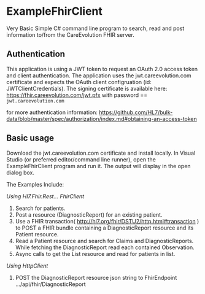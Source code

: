 # ExampleFhirClient

Very Basic Simple C# command line program to search, read and post information to/from the CareEvolution FHIR server.

## Authentication
   
This application is using a JWT token to request an OAuth 2.0 access token and client authentication.  The application uses the jwt.careevolution.com certificate and expects the OAuth client configruation (id: JWTClientCredentials).  The signing certificate is available here: https://fhir.careevolution.com/jwt.pfx with password == `jwt.careevolution.com`

for more authentication information: https://github.com/HL7/bulk-data/blob/master/spec/authorization/index.md#obtaining-an-access-token

## Basic usage

Download the jwt.careevolution.com certificate and install locally.  In Visual Studio (or preferred editor/command line runner), open the ExampleFhirClient program and run it.  The output will display in the open dialog box.

The Examples Include:

_Using Hl7.Fhir.Rest... FhirClient_
1.  Search for patients.
2.  Post a resource (DiagnosticReport) for an existing patient.
3.  Use a FHIR transaction( http://hl7.org/fhir/DSTU2/http.html#transaction ) to POST a FHIR bundle containing a DiagnosticReport resource and its Patient resource.
4.  Read a Patient resource and search for Claims and DiagnosticReports.  While fetching the DiagnosticReport read each contained Observation.
5.  Async calls to get the List resource and read for patients in list.

_Using HttpClient_
1.  POST the DiagnosticReport resource json string to FhirEndpoint .../api/fhir/DiagnosticReport
